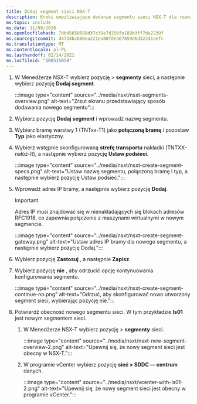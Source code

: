 ```yaml
---
title: Dodaj segment sieci NSX-T
description: Kroki umożliwiające dodanie segmentu sieci NSX-T dla rozwiązania VMware platformy Azure.
ms.topic: include
ms.date: 11/09/2020
ms.openlocfilehash: 7db45650588d37c39e7d156fa189b3ff7da2239f
ms.sourcegitcommit: d4734bc680ea221ea80fdea67859d6d32241aefc
ms.translationtype: MT
ms.contentlocale: pl-PL
ms.lasthandoff: 02/14/2021
ms.locfileid: "100515050"
---
```

<!-- Used in manage-dhcp.md and tutorial-nsx-t-network-segment.md -->

1. W Menedżerze NSX-T wybierz pozycję   >  **segmenty** sieci, a następnie wybierz pozycję **Dodaj segment**. 

   :::image type="content" source="../media/nsxt/nsxt-segments-overview.png" alt-text="Zrzut ekranu przedstawiający sposób dodawania nowego segmentu":::

1. Wybierz pozycję **Dodaj segment** i wprowadź nazwę segmentu.

1. Wybierz bramę warstwy 1 (TNTxx-T1) jako **połączoną bramę** i pozostaw **Typ** jako elastyczny.

1. Wybierz wstępnie skonfigurowaną **strefę transportu** nakładki (TNTXX-nałóż-lt), a następnie wybierz pozycję **Ustaw podsieci**. 

   :::image type="content" source="../media/nsxt/nsxt-create-segment-specs.png" alt-text="Ustaw nazwę segmentu, połączoną bramę i typ, a następnie wybierz pozycję Ustaw podsieć.":::

1. Wprowadź adres IP bramy, a następnie wybierz pozycję **Dodaj**. 

   >[!IMPORTANT]
   >Adres IP musi znajdować się w nienakładających się blokach adresów RFC1918, co zapewnia połączenie z maszynami wirtualnymi w nowym segmencie.

   :::image type="content" source="../media/nsxt/nsxt-create-segment-gateway.png" alt-text="Ustaw adres IP bramy dla nowego segmentu, a następnie wybierz pozycję Dodaj.":::

1. Wybierz pozycję **Zastosuj** , a następnie **Zapisz**.

1. Wybierz pozycję **nie** , aby odrzucić opcję kontynuowania konfigurowania segmentu. 

   :::image type="content" source="../media/nsxt/nsxt-create-segment-continue-no.png" alt-text="Odrzuć, aby skonfigurować nowo utworzony segment sieci, wybierając pozycję nie.":::

1. Potwierdź obecność nowego segmentu sieci. W tym przykładzie **ls01** jest nowym segmentem sieci.

   1. W Menedżerze NSX-T wybierz pozycję   >  **segmenty** sieci. 

      :::image type="content" source="../media/nsxt/nsxt-new-segment-overview-2.png" alt-text="Upewnij się, że nowy segment sieci jest obecny w NSX-T.":::

   1. W programie vCenter wybierz pozycję **sieć > SDDC — centrum** danych.

      :::image type="content" source="../media/nsxt/vcenter-with-ls01-2.png" alt-text="Upewnij się, że nowy segment sieci jest obecny w programie vCenter.":::